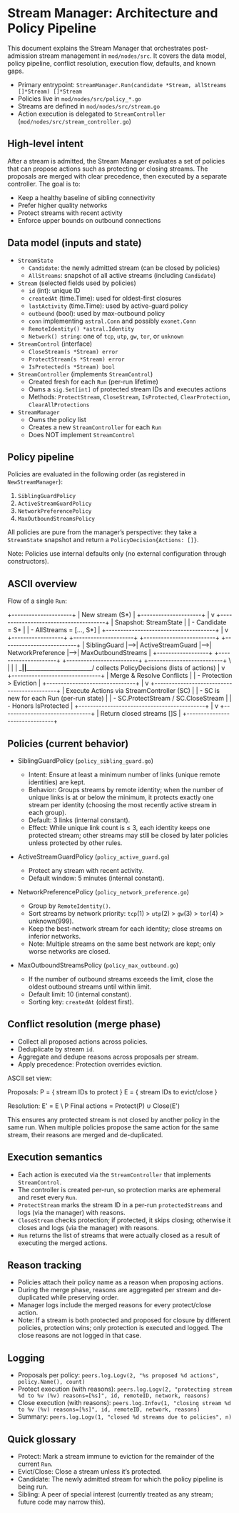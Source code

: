 # Stream Manager: Architecture and Policy Pipeline

This document explains the Stream Manager that orchestrates post-admission stream management in `mod/nodes/src`. It covers the data model, policy pipeline, conflict resolution, execution flow, defaults, and known gaps.

- Primary entrypoint: `StreamManager.Run(candidate *Stream, allStreams []*Stream) []*Stream`
- Policies live in `mod/nodes/src/policy_*.go`
- Streams are defined in `mod/nodes/src/stream.go`
- Action execution is delegated to `StreamController` (`mod/nodes/src/stream_controller.go`)


## High-level intent
After a stream is admitted, the Stream Manager evaluates a set of policies that can propose actions such as protecting or closing streams. The proposals are merged with clear precedence, then executed by a separate controller. The goal is to:
- Keep a healthy baseline of sibling connectivity
- Prefer higher quality networks
- Protect streams with recent activity
- Enforce upper bounds on outbound connections


## Data model (inputs and state)
- `StreamState`
  - `Candidate`: the newly admitted stream (can be closed by policies)
  - `AllStreams`: snapshot of all active streams (including `Candidate`)
- `Stream` (selected fields used by policies)
  - `id` (int): unique ID
  - `createdAt` (time.Time): used for oldest-first closures
  - `lastActivity` (time.Time): used by active-guard policy
  - `outbound` (bool): used by max-outbound policy
  - `conn` implementing `astral.Conn` and possibly `exonet.Conn`
  - `RemoteIdentity() *astral.Identity`
  - `Network() string`: one of `tcp`, `utp`, `gw`, `tor`, or `unknown`
- `StreamControl` (interface)
  - `CloseStream(s *Stream) error`
  - `ProtectStream(s *Stream) error`
  - `IsProtected(s *Stream) bool`
- `StreamController` (implements `StreamControl`)
  - Created fresh for each `Run` (per-run lifetime)
  - Owns a `sig.Set[int]` of protected stream IDs and executes actions
  - Methods: `ProtectStream`, `CloseStream`, `IsProtected`, `ClearProtection`, `ClearAllProtections`
- `StreamManager`
  - Owns the policy list
  - Creates a new `StreamController` for each `Run`
  - Does NOT implement `StreamControl`


## Policy pipeline
Policies are evaluated in the following order (as registered in `NewStreamManager`):
1) `SiblingGuardPolicy`
2) `ActiveStreamGuardPolicy`
3) `NetworkPreferencePolicy`
4) `MaxOutboundStreamsPolicy`

All policies are pure from the manager’s perspective: they take a `StreamState` snapshot and return a `PolicyDecision{Actions: []}`.

Note: Policies use internal defaults only (no external configuration through constructors).


## ASCII overview

Flow of a single `Run`:

  +---------------------+
  | New stream (S*)     |
  +---------------------+
             |
             v
  +--------------------------------------+
  | Snapshot: StreamState                 |
  |  - Candidate = S*                     |
  |  - AllStreams = [..., S*]             |
  +--------------------------------------+
             |
             v
  +------------------+   +---------------------+   +-------------------------+   +--------------------------+
  | SiblingGuard     |-->| ActiveStreamGuard   |-->| NetworkPreference       |-->| MaxOutboundStreams       |
  +------------------+   +---------------------+   +-------------------------+   +--------------------------+
             \                |                        |                                 |
              \_______________|________________________|_________________________________/
                              collects PolicyDecisions (lists of actions)
             |
             v
  +-------------------------------+
  | Merge & Resolve Conflicts     |
  |  - Protection > Eviction      |
  +-------------------------------+
             |
             v
  +--------------------------------------------+
  | Execute Actions via StreamController (SC)   |
  |  - SC is new for each Run (per-run state)   |
  |  - SC.ProtectStream / SC.CloseStream        |
  |  - Honors IsProtected                       |
  +--------------------------------------------+
             |
             v
  +-------------------------------+
  | Return closed streams []S     |
  +-------------------------------+


## Policies (current behavior)

- SiblingGuardPolicy (`policy_sibling_guard.go`)
  - Intent: Ensure at least a minimum number of links (unique remote identities) are kept.
  - Behavior: Groups streams by remote identity; when the number of unique links is at or below the minimum, it protects exactly one stream per identity (choosing the most recently active stream in each group).
  - Default: 3 links (internal constant).
  - Effect: While unique link count is ≤ 3, each identity keeps one protected stream; other streams may still be closed by later policies unless protected by other rules.

- ActiveStreamGuardPolicy (`policy_active_guard.go`)
  - Protect any stream with recent activity.
  - Default window: 5 minutes (internal constant).

- NetworkPreferencePolicy (`policy_network_preference.go`)
  - Group by `RemoteIdentity()`.
  - Sort streams by network priority: `tcp`(1) > `utp`(2) > `gw`(3) > `tor`(4) > unknown(999).
  - Keep the best-network stream for each identity; close streams on inferior networks.
  - Note: Multiple streams on the same best network are kept; only worse networks are closed.

- MaxOutboundStreamsPolicy (`policy_max_outbound.go`)
  - If the number of outbound streams exceeds the limit, close the oldest outbound streams until within limit.
  - Default limit: 10 (internal constant).
  - Sorting key: `createdAt` (oldest first).


## Conflict resolution (merge phase)

- Collect all proposed actions across policies.
- Deduplicate by stream `id`.
- Aggregate and dedupe reasons across proposals per stream.
- Apply precedence: Protection overrides eviction.

ASCII set view:

  Proposals:
    P = { stream IDs to protect }
    E = { stream IDs to evict/close }

  Resolution:
    E' = E \ P
    Final actions = Protect(P) ∪ Close(E')

This ensures any protected stream is not closed by another policy in the same run. When multiple policies propose the same action for the same stream, their reasons are merged and de-duplicated.


## Execution semantics

- Each action is executed via the `StreamController` that implements `StreamControl`.
- The controller is created per-run, so protection marks are ephemeral and reset every `Run`.
- `ProtectStream` marks the stream ID in a per-run `protectedStreams` and logs (via the manager) with reasons.
- `CloseStream` checks protection; if protected, it skips closing; otherwise it closes and logs (via the manager) with reasons.
- `Run` returns the list of streams that were actually closed as a result of executing the merged actions.


## Reason tracking

- Policies attach their policy name as a reason when proposing actions.
- During the merge phase, reasons are aggregated per stream and de-duplicated while preserving order.
- Manager logs include the merged reasons for every protect/close action.
- Note: If a stream is both protected and proposed for closure by different policies, protection wins; only protection is executed and logged. The close reasons are not logged in that case.


## Logging

- Proposals per policy: `peers.log.Logv(2, "%s proposed %d actions", policy.Name(), count)`
- Protect execution (with reasons): `peers.log.Logv(2, "protecting stream %d to %v (%v) reasons=[%s]", id, remoteID, network, reasons)`
- Close execution (with reasons): `peers.log.Infov(1, "closing stream %d to %v (%v) reasons=[%s]", id, remoteID, network, reasons)`
- Summary: `peers.log.Logv(1, "closed %d streams due to policies", n)`


## Quick glossary

- Protect: Mark a stream immune to eviction for the remainder of the current `Run`.
- Evict/Close: Close a stream unless it’s protected.
- Candidate: The newly admitted stream for which the policy pipeline is being run.
- Sibling: A peer of special interest (currently treated as any stream; future code may narrow this).
